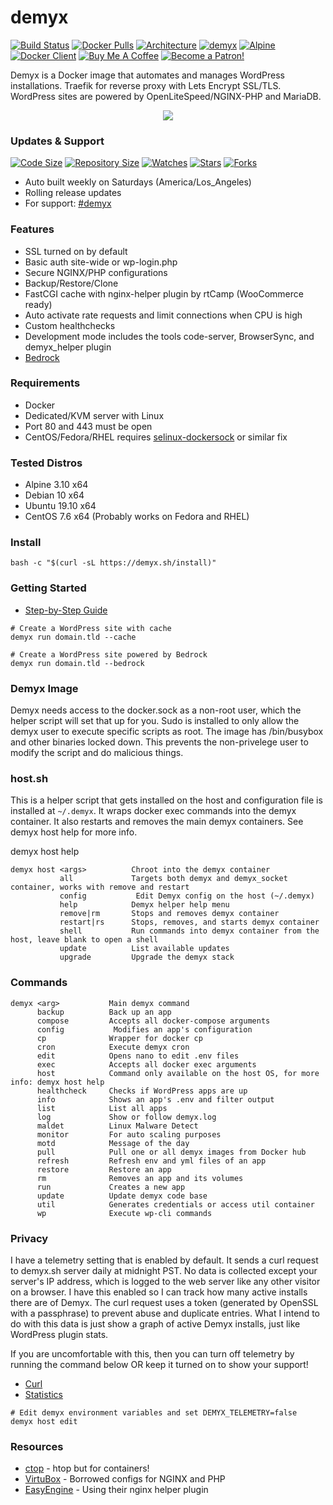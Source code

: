 # demyx 
[![Build Status](https://img.shields.io/travis/demyxco/demyx?style=flat)](https://travis-ci.org/demyxco/demyx)
[![Docker Pulls](https://img.shields.io/docker/pulls/demyx/demyx?style=flat&color=blue)](https://hub.docker.com/r/demyx/demyx)
[![Architecture](https://img.shields.io/badge/linux-amd64-important?style=flat&color=blue)](https://hub.docker.com/r/demyx/demyx)
[![demyx](https://img.shields.io/badge/demyx-1.0.0-informational?style=flat&color=blue)](https://hub.docker.com/r/demyx/demyx)
[![Alpine](https://img.shields.io/badge/alpine-3.11.6-informational?style=flat&color=blue)](https://hub.docker.com/r/demyx/demyx)
[![Docker Client](https://img.shields.io/badge/docker_client-19.03.8-informational?style=flat&color=blue)](https://hub.docker.com/r/demyx/demyx)
[![Buy Me A Coffee](https://img.shields.io/badge/buy_me_coffee-$5-informational?style=flat&color=blue)](https://www.buymeacoffee.com/VXqkQK5tb)
[![Become a Patron!](https://img.shields.io/badge/become%20a%20patron-$5-informational?style=flat&color=blue)](https://www.patreon.com/bePatron?u=23406156)

Demyx is a Docker image that automates and manages WordPress installations. Traefik for reverse proxy with Lets Encrypt SSL/TLS. WordPress sites are powered by OpenLiteSpeed/NGINX-PHP and MariaDB.

<p align="center"><img  src="https://i.imgur.com/kwKTZHE.gif"></p>

### Updates & Support
[![Code Size](https://img.shields.io/github/languages/code-size/demyxco/demyx?style=flat&color=blue)](https://github.com/demyxco/demyx)
[![Repository Size](https://img.shields.io/github/repo-size/demyxco/demyx?style=flat&color=blue)](https://github.com/demyxco/demyx)
[![Watches](https://img.shields.io/github/watchers/demyxco/demyx?style=flat&color=blue)](https://github.com/demyxco/demyx)
[![Stars](https://img.shields.io/github/stars/demyxco/demyx?style=flat&color=blue)](https://github.com/demyxco/demyx)
[![Forks](https://img.shields.io/github/forks/demyxco/demyx?style=flat&color=blue)](https://github.com/demyxco/demyx)

* Auto built weekly on Saturdays (America/Los_Angeles)
* Rolling release updates
* For support: [#demyx](https://webchat.freenode.net/?channel=#demyx)

### Features
* SSL turned on by default
* Basic auth site-wide or wp-login.php
* Secure NGINX/PHP configurations
* Backup/Restore/Clone
* FastCGI cache with nginx-helper plugin by rtCamp (WooCommerce ready)
* Auto activate rate requests and limit connections when CPU is high
* Custom healthchecks
* Development mode includes the tools code-server, BrowserSync, and demyx_helper plugin
* [Bedrock](https://roots.io/bedrock/)

### Requirements
* Docker
* Dedicated/KVM server with Linux
* Port 80 and 443 must be open
* CentOS/Fedora/RHEL requires [selinux-dockersock](https://github.com/dpw/selinux-dockersock) or similar fix

### Tested Distros
- Alpine 3.10 x64
- Debian 10 x64
- Ubuntu 19.10 x64
- CentOS 7.6 x64 (Probably works on Fedora and RHEL)

### Install
```
bash -c "$(curl -sL https://demyx.sh/install)"
```

### Getting Started
- [Step-by-Step Guide](https://demyx.sh/docker/how-to-easily-manage-multiple-wordpress-sites-in-docker-using-demyx/)

```
# Create a WordPress site with cache
demyx run domain.tld --cache

# Create a WordPress site powered by Bedrock
demyx run domain.tld --bedrock
```

### Demyx Image
Demyx needs access to the docker.sock as a non-root user, which the helper script will set that up for you. Sudo is installed to only allow the demyx user to execute specific scripts as root. The image has /bin/busybox and other binaries locked down. This prevents the non-privelege user to modify the script and do malicious things.

### host.sh
This is a helper script that gets installed on the host and configuration file is installed at `~/.demyx`. It wraps docker exec commands into the demyx container. It also restarts and removes the main demyx containers. See demyx host help for more info.

demyx host help
```
demyx host <args>          Chroot into the demyx container
           all             Targets both demyx and demyx_socket container, works with remove and restart
           config           Edit Demyx config on the host (~/.demyx)
           help            Demyx helper help menu
           remove|rm       Stops and removes demyx container
           restart|rs      Stops, removes, and starts demyx container
           shell           Run commands into demyx container from the host, leave blank to open a shell
           update          List available updates
           upgrade         Upgrade the demyx stack
```

### Commands
```
demyx <arg>           Main demyx command
      backup          Back up an app
      compose         Accepts all docker-compose arguments
      config           Modifies an app's configuration
      cp              Wrapper for docker cp
      cron            Execute demyx cron
      edit            Opens nano to edit .env files
      exec            Accepts all docker exec arguments
      host            Command only available on the host OS, for more info: demyx host help
      healthcheck     Checks if WordPress apps are up
      info            Shows an app's .env and filter output
      list            List all apps
      log             Show or follow demyx.log
      maldet          Linux Malware Detect
      monitor         For auto scaling purposes
      motd            Message of the day
      pull            Pull one or all demyx images from Docker hub
      refresh         Refresh env and yml files of an app
      restore         Restore an app
      rm              Removes an app and its volumes
      run             Creates a new app
      update          Update demyx code base
      util            Generates credentials or access util container
      wp              Execute wp-cli commands
```

### Privacy
I have a telemetry setting that is enabled by default. It sends a curl request to demyx.sh server daily at midnight PST. No data is collected except your server's IP address, which is logged to the web server like any other visitor on a browser. I have this enabled so I can track how many active installs there are of Demyx. The curl request uses a token (generated by OpenSSL with a passphrase) to prevent abuse and duplicate entries. What I intend to do with this data is just show a graph of active Demyx installs, just like WordPress plugin stats. 

If you are uncomfortable with this, then you can turn off telemetry by running the command below OR keep it turned on to show your support!

* [Curl](https://github.com/demyxco/demyx/blob/master/function/cron.sh#L40)
* [Statistics](https://demyx.sh/statistics/)

```
# Edit demyx environment variables and set DEMYX_TELEMETRY=false
demyx host edit
```

### Resources
- [ctop](https://ctop.sh) - htop but for containers!
- [VirtuBox](https://github.com/VirtuBox/ubuntu-nginx-web-server) - Borrowed configs for NGINX and PHP
- [EasyEngine](https://easyengine.io/) - Using their nginx helper plugin
